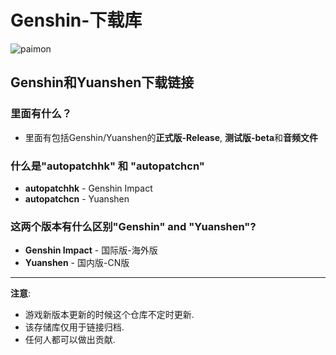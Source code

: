 # Genshin-下载库
![paimon](https://upload-static.hoyoverse.com/payment-center/2020/08/07/0ff079b16fe6f9dfbf4eeb6e88a760b6_3134491283013841501.png)
## Genshin和Yuanshen下载链接

### 里面有什么？  
* 里面有包括Genshin/Yuanshen的**正式版-Release**, **测试版-beta**和**音频文件**

### 什么是"autopatchhk" 和 "autopatchcn"
* **autopatchhk** - Genshin Impact
* **autopatchcn** - Yuanshen

### 这两个版本有什么区别"Genshin" and "Yuanshen"?
* **Genshin Impact** - 国际版-海外版
* **Yuanshen** - 国内版-CN版
---
**注意**: 
* 游戏新版本更新的时候这个仓库不定时更新.
* 该存储库仅用于链接归档.
* 任何人都可以做出贡献.
